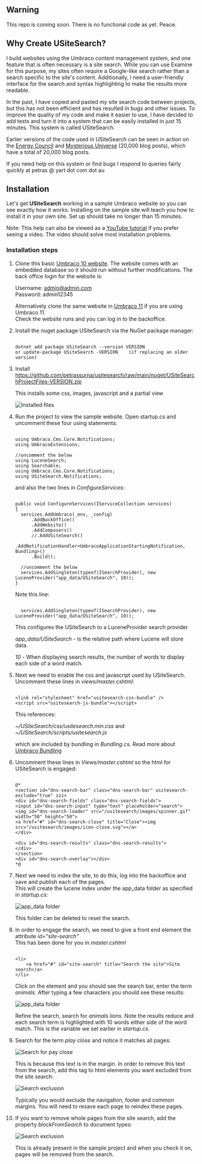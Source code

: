 ## Warning

This repo is coming soon. There is no functional code as yet. Peace.

## Why Create USiteSearch?

I build websites using the Umbraco content management system, and one feature that is often necessary 
is a site search. While you can use Examine for this purpose, my sites often require a Google-like search 
rather than a search specific to the site's content. Additionally, I need a user-friendly interface for 
the search and syntax highlighting to make the results more readable. 

In the past, I have copied and pasted my site search code between projects, but this has not been 
efficient and has resulted in bugs and other issues. To improve the quality of my code and make it easier to 
use, I have decided to add tests and turn it into a system that can be easily installed in just 15 minutes. 
This system is called USiteSearch.

Earlier versions of the code used in USiteSearch can be seen in action on the [Energy Council](https://www.energycouncil.com.au) 
and [Mysterious Universe](https://mysteriousuniverse.org/) (20,000 blog posts), 
which have a total of 20,000 blog posts.

If you need help on this system or find bugs I respond to queries fairly quickly at petras @ yart dot com dot au

## Installation

Let's get **USiteSearch** working in a sample Umbraco website so you can see exactly how it works. Installing on the sample
site will teach you how to install it in your own site. Set up should take no longer than 15 minutes.

Note: This help can also be viewed as a [YouTube tutorial](https://www.youtube.com) if you prefer seeing a video. The video
should solve most installation problems.

### Installation steps

1. Clone this basic [Umbraco 10 website](https://github.com/petrassurna/umbraco10samplesite.git). 
The website comes with an embedded database so it should run without further modifications. 
The back office login for the website is:

	Username: admin@admin.com  
	Password: admin12345

	Alternatively clone the same website in [Umbraco 11](https://github.com/petrassurna/umbraco11samplesite.git) if you are using Umbraco 11.  \
	Check the website runs and you can log in to the backoffice.

2. Install the nuget package USiteSearch via the NuGet package manager:

	```

	dotnet add package USiteSearch --version VERSION
	or update-package USiteSearch -VERSION    (if replacing an older version)
	```

3. Install https://github.com/petrassurna/usitesearch/raw/main/nuget/USiteSearchProjectFiles-VERSION.zip

	This installs some css, images, javascript and a partial view


	![Installed files](https://raw.githubusercontent.com/petrassurna/usitesearch/main/USiteSearch/images/setup-sample.jpg)

4. Run the project to view the sample website. Open startup.cs and uncomment these four using statements:

	```

	using Umbraco.Cms.Core.Notifications;
	using UmbracoExtensions;

	//uncomment the below
	using LuceneSearch;
	using Searchable;
	using Umbraco.Cms.Core.Notifications;
	using USiteSearch.Notifications;

	```

	and also the two lines in *ConfigureServices*:

	```

    public void ConfigureServices(IServiceCollection services)
    {
      services.AddUmbraco(_env, _config)
          .AddBackOffice()
          .AddWebsite()
          .AddComposers()
          //.AddUSiteSearch()
          .AddNotificationHandler<UmbracoApplicationStartingNotification, Bundling>()
          .Build();

      //uncomment the below
      services.AddSingleton(typeof(ISearchProvider), new LuceneProvider("app_data/USiteSearch", 10));
    }
	```

	Note this line:

	```

      services.AddSingleton(typeof(ISearchProvider), new LuceneProvider("app_data/USiteSearch", 10));

	```

	This configures the USiteSearch to a LuceneProvider search provider

	*app_data/USiteSearch* - is the relative path where Lucene will store data.

	*10* - When displaying search results, the number of words to display each side of a word match.


5. Next we need to enable the css and javascript used by USiteSearch. Uncomment these lines in *views/master.cshtml*:

	```

    <link rel="stylesheet" href="usitesearch-css-bundle" />
    <script src="usitesearch-js-bundle"></script>

	```

	This references:
	
	*~/USiteSearch/css/usitesearch.min.css* and   
	*~/USiteSearch/scripts/usitesearch.js*
			
			
	which are included by bundling in *Bundling.cs*. Read more about [Umbraco Bundling](https://docs.umbraco.com/umbraco-cms/fundamentals/design/stylesheets-javascript#bundling-and-minification-for-javascript-and-css)

6.  Uncomment these lines in *Views/master.cshtml* so the html for USiteSearch is engaged:

	```

    @*
    <section id="dns-search-bar" class="dns-search-bar" usitesearch-exclude="true" zzz>
    <div id="dns-search-fields" class="dns-search-fields">
    <input id="dns-search-input" type="text" placeholder="search">
    <img id="dns-search-loader" src="/usitesearch/images/spinner.gif" width="50" height="50">
    <a href="#" id="dns-search-close" title="Close"><img src="/usitesearch/images/icon-close.svg"></a>
    </div>

    <div id="dns-search-results" class="dns-search-results">
    </div>
    </section>
    <div id="dns-search-overlay"></div>
    *@

	```

7. Next we need to index the site, to do this, log into the backoffice and save and publish each of the pages.  
   This will create the lucene index under the app_data folder as specified in *startup.cs*:

	![app_data folder](https://raw.githubusercontent.com/petrassurna/usitesearch/main/USiteSearch/images/app-data.jpg)

	This folder can be deleted to reset the search.

8. In order to engage the search, we need to give a front end element the attribute *id="site-search"*  
This has been done for you in *master.cshtml*

	```

	<li>
		<a href="#" id="site-search" title="Search the site">Site search</a>
	</li>

	```

	Click on the element and you should see the search bar, enter the term *animals*. After typing a few characters you should 
	see these results:

	![app_data folder](https://raw.githubusercontent.com/petrassurna/usitesearch/main/USiteSearch/images/search-animals.jpg)

	Refine the search, search for *animals lions*. Note the results reduce and each search term is highlighted with 10 words either
	side of the word match. This is the variable we set earlier in *startup.cs*.

9. Search for the term *play close* and notice it matches all pages: 

	![Search for pay close](https://raw.githubusercontent.com/petrassurna/usitesearch/main/USiteSearch/images/search-pay-close.jpg)

	This is because this text is in the margin. In order to remove this text from the search, add this tag to html elements you want excluded from the site search:

	![Search exclusion](https://raw.githubusercontent.com/petrassurna/usitesearch/main/USiteSearch/images/search-exclude.jpg)

	Typically you would exclude the navigation, footer and common margins. You will need to resave each page to reindex these pages.

10. If you want to remove whole pages from the site search, add the property *blockFromSearch* to document types:

	![Search exclusion](https://raw.githubusercontent.com/petrassurna/usitesearch/main/USiteSearch/images/block-from-search.jpg)

	This is already present in the sample project and when you check it on, pages will be removed from the search.